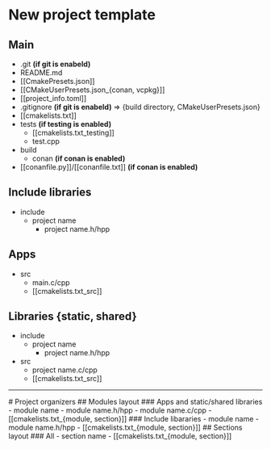 # New project template
## Main
- .git **(if git is enabeld)** 
- README.md
- [[CmakePresets.json]]
- [[CMakeUserPresets.json_{conan, vcpkg}]]
- [[project_info.toml]]
- .gitignore **(if git is enabeld)** => {build directory, CMakeUserPresets.json}
- [[cmakelists.txt]]
- tests **(if testing is enabled)**
	- [[cmakelists.txt_testing]]
	- test.cpp
- build
	- conan **(if conan is enabled)**
- [[conanfile.py]]/[[conanfile.txt]] **(if conan is enabled)**
## Include libraries
- include
	- project name
		- project name.h/hpp
## Apps
- src
	- main.c/cpp
	- [[cmakelists.txt_src]]
## Libraries {static, shared}
- include
	- project name
		- project name.h/hpp
- src
	- project name.c/cpp
	- [[cmakelists.txt_src]]
<hr>
# Project organizers
## Modules layout
### Apps and static/shared libraries
- module name	 
	- module name.h/hpp
	- module name.c/cpp
	- [[cmakelists.txt_{module, section}]]
### Include libararies
- module name	 
	- module name.h/hpp
	- [[cmakelists.txt_{module, section}]]
## Sections layout
### All
- section name
	- [[cmakelists.txt_{module, section}]]